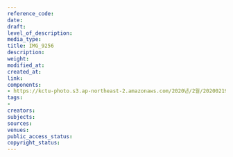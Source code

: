 ```yaml
---
reference_code: 
date: 
draft: 
level_of_description: 
media_type: 
title: IMG_9256
description: 
weight: 
modified_at: 
created_at: 
link: 
components:
- https://kctu-photo.s3.ap-northeast-2.amazonaws.com/2020년/2월/20200219_양대노총+특별연장근로+확대+철회+기자회견/IMG_9256.jpg
tags:
- 
creators: 
subjects: 
sources: 
venues: 
public_access_status: 
copyright_status: 
---
```

